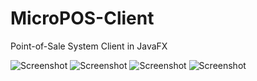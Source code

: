 MicroPOS-Client
===============
Point-of-Sale System Client in JavaFX

![Screenshot](https://github.com/TerryTsai/MicroPOS-Client/blob/master/screens/ss1.png)
![Screenshot](https://github.com/TerryTsai/MicroPOS-Client/blob/master/screens/ss2.png)
![Screenshot](https://github.com/TerryTsai/MicroPOS-Client/blob/master/screens/ss3.png)
![Screenshot](https://github.com/TerryTsai/MicroPOS-Client/blob/master/screens/ss4.png)
